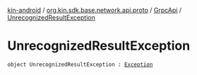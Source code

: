 [kin-android](../../index.md) / [org.kin.sdk.base.network.api.proto](../index.md) / [GrpcApi](index.md) / [UnrecognizedResultException](./-unrecognized-result-exception.md)

# UnrecognizedResultException

`object UnrecognizedResultException : `[`Exception`](https://kotlinlang.org/api/latest/jvm/stdlib/kotlin/-exception/index.html)